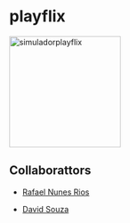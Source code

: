 # playflix


<img width="200" alt="simuladorplayflix" src="https://user-images.githubusercontent.com/55468847/94487047-3ba27b80-01d8-11eb-8506-61649909a9d5.png">



## Collaborattors

* [Rafael Nunes Rios](https://github.com/rafaelnunesr)

* [David Souza](https://github.com/souzapd)

